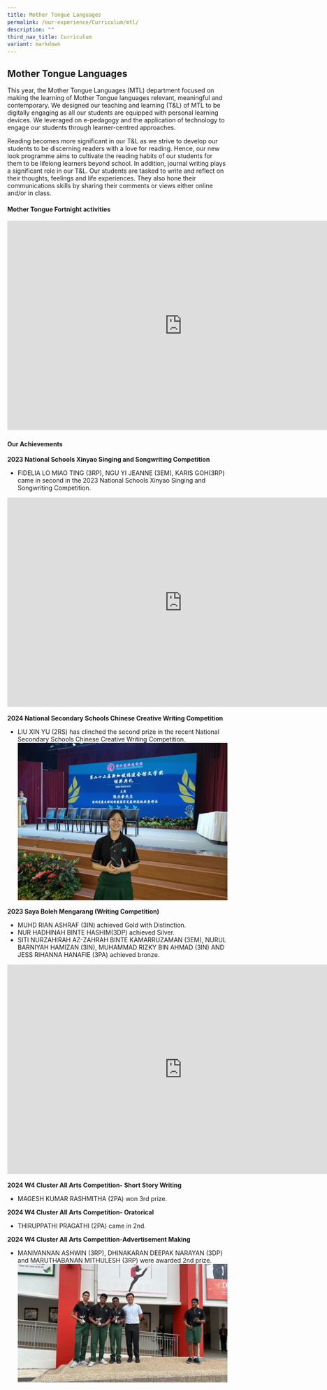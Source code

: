 ```yaml
---
title: Mother Tongue Languages
permalink: /our-experience/Curriculum/mtl/
description: ""
third_nav_title: Curriculum
variant: markdown
---
```

## Mother Tongue Languages

This year, the Mother Tongue Languages (MTL) department focused on making the learning of Mother Tongue languages relevant, meaningful and contemporary. We designed our teaching and learning (T&amp;L) of MTL to be digitally engaging as all our students are equipped with personal learning devices. We leveraged on e-pedagogy and the application of technology to engage our students through learner-centred approaches.

Reading becomes more significant in our T&amp;L as we strive to develop our students to be discerning readers with a love for reading. Hence, our new look programme aims to cultivate the reading habits of our students for them to be lifelong learners beyond school. In addition, journal writing plays a significant role in our T&amp;L. Our students are tasked to write and reflect on their thoughts, feelings and life experiences. They also hone their communications skills by sharing their comments or views either online and/or in class.

#### Mother Tongue Fortnight activities
<iframe src="https://docs.google.com/presentation/d/e/2PACX-1vSqaR8AmpfyIUwFXexTKhWhMYz4A0-fFsn-B4LSgxaNiE_Lzr633PjksoP4vLoSpj69Z5PGDafFRW92/embed?start=true&amp;loop=true&amp;delayms=5000" frameborder="0" width="800" height="479" allowfullscreen="true"></iframe>

#### Our Achievements

**2023 National Schools Xinyao Singing and Songwriting Competition**
* FIDELIA LO MIAO TING (3RP), NGU YI JEANNE (3EM), KARIS GOH(3RP) came in second in the 2023 National Schools Xinyao Singing and Songwriting Competition.
<iframe src="https://docs.google.com/presentation/d/e/2PACX-1vQs7tZGdPuzCUFMMsYBhsqKuxwdvpeCII4QoFGkA7CrXYSmu7hlvIImeWehNShdloJFu77VCxMY2XWz/embed?start=true&amp;loop=true&amp;delayms=5000" frameborder="0" width="800" height="479" allowfullscreen="true"></iframe>

**2024 National Secondary Schools Chinese Creative Writing Competition**
* LIU XIN YU (2RS) has clinched the second prize in the recent National Secondary Schools Chinese Creative Writing Competition.
![](/images/JVS_2024_Chinese_Creative_Writing_Competition.jpg)

**2023 Saya Boleh Mengarang (Writing Competition)**
* MUHD RIAN ASHRAF (3IN) achieved Gold with Distinction.
* NUR HADHINAH BINTE HASHIM(3DP) achieved Silver.
* SITI NURZAHIRAH AZ-ZAHRAH BINTE KAMARRUZAMAN (3EM), NURUL BARNIYAH HAMIZAN (3IN), MUHAMMAD RIZKY BIN AHMAD (3IN) AND JESS RIHANNA HANAFIE (3PA) achieved bronze.
<iframe height="479" width="800" frameborder="0" src="https://docs.google.com/presentation/d/e/2PACX-1vSIWurWU3avDEqsoy-hIf65D9LOezsP0O9qHS9U7kA21PRdMTVqbWWaDdmzDLUbQIoVNuxwtVYVCPks/embed?start=true&amp;loop=true&amp;delayms=5000"></iframe>

**2024 W4 Cluster All Arts Competition- Short Story Writing**
* MAGESH KUMAR RASHMITHA (2PA) won 3rd prize.

**2024 W4 Cluster All Arts Competition- Oratorical**
*  THIRUPPATHI PRAGATHI  (2PA) came in 2nd.

**2024 W4 Cluster All Arts Competition-Advertisement Making**
* MANIVANNAN ASHWIN (3RP), DHINAKARAN DEEPAK NARAYAN (3DP) and MARUTHABANAN MITHULESH (3RP) were awarded 2nd prize.
![](/images/JVS_2024_W4_Cluster_All_Arts.jpg)